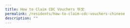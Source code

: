```yaml
---
title: How to Claim CDC Vouchers 华文
permalink: /residents/how-to-claim-cdc-vouchers-chinese
description: ""
---
```

